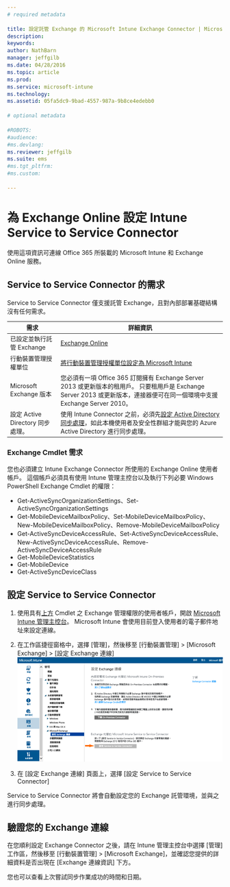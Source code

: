```yaml
---
# required metadata

title: 設定託管 Exchange 的 Microsoft Intune Exchange Connector | Microsoft Intune
description:
keywords:
author: NathBarn
manager: jeffgilb
ms.date: 04/28/2016
ms.topic: article
ms.prod:
ms.service: microsoft-intune
ms.technology:
ms.assetid: 05fa5dc9-9bad-4557-987a-9b8ce4edebb0

# optional metadata

#ROBOTS:
#audience:
#ms.devlang:
ms.reviewer: jeffgilb
ms.suite: ems
#ms.tgt_pltfrm:
#ms.custom:

---
```


# 為 Exchange Online 設定 Intune Service to Service Connector

使用這項資訊可連線 Office 365 所裝載的 Microsoft Intune 和 Exchange Online 服務。

## Service to Service Connector 的需求
Service to Service Connector 僅支援託管 Exchange，且對內部部署基礎結構沒有任何需求。

|需求|詳細資訊|
|---------------|--------------------|
|已設定並執行託管 Exchange|[Exchange Online](https://technet.microsoft.com/library/jj200580.aspx) |
|行動裝置管理授權單位| [將行動裝置管理授權單位設定為 Microsoft Intune](get-ready-to-enroll-devices-in-microsoft-intune.md#set-mobile-device-management-authority)|
|Microsoft Exchange 版本|您必須有一項 Office 365 訂閱擁有 Exchange Server 2013 或更新版本的租用戶。 只要租用戶是 Exchange Server 2013 或更新版本，連接器便可在同一個環境中支援 Exchange Server 2010。|
|設定 Active Directory 同步處理。|使用 Intune Connector 之前，必須先[設定 Active Directory 同步處理](/intune/get-started/start-with-a-paid-subscription-to-microsoft-intune-step-3)，如此本機使用者及安全性群組才能與您的 Azure Active Directory 進行同步處理。|

### Exchange Cmdlet 需求

您也必須建立 Intune Exchange Connector 所使用的 Exchange Online 使用者帳戶。 這個帳戶必須具有使用 Intune 管理主控台以及執行下列必要 Windows PowerShell Exchange Cmdlet 的權限：

 - Get-ActiveSyncOrganizationSettings、Set-ActiveSyncOrganizationSettings
 - Get-MobileDeviceMailboxPolicy、Set-MobileDeviceMailboxPolicy、New-MobileDeviceMailboxPolicy、Remove-MobileDeviceMailboxPolicy
 - Get-ActiveSyncDeviceAccessRule、Set-ActiveSyncDeviceAccessRule、New-ActiveSyncDeviceAccessRule、Remove-ActiveSyncDeviceAccessRule
 - Get-MobileDeviceStatistics
 - Get-MobileDevice
 - Get-ActiveSyncDeviceClass

## 設定 Service to Service Connector

1. 使用具有[上方](#exchange-cmdlet-requirements) Cmdlet 之 Exchange 管理權限的使用者帳戶，開啟 [Microsoft Intune 管理主控台](http://manage.microsoft.com)。 Microsoft Intune 會使用目前登入使用者的電子郵件地址來設定連線。

2.  在工作區捷徑窗格中，選擇 [管理]，然後移至 [行動裝置管理] > [Microsoft Exchange] > [設定 Exchange 連線]
![設定 Service to Service Connector 頁面](../media/intunesa5cservicetoserviceconnector.png)

3.  在 [設定 Exchange 連線] 頁面上，選擇 [設定 Service to Service Connector]


Service to Service Connector 將會自動設定您的 Exchange 託管環境，並與之進行同步處理。

## 驗證您的 Exchange 連線

在您順利設定 Exchange Connector 之後，請在 Intune 管理主控台中選擇 [管理] 工作區，然後移至 [行動裝置管理] > [Microsoft Exchange]，並確認您提供的詳細資料是否出現在 [Exchange 連線資訊] 下方。

您也可以查看上次嘗試同步作業成功的時間和日期。


<!--HONumber=May16_HO2-->


